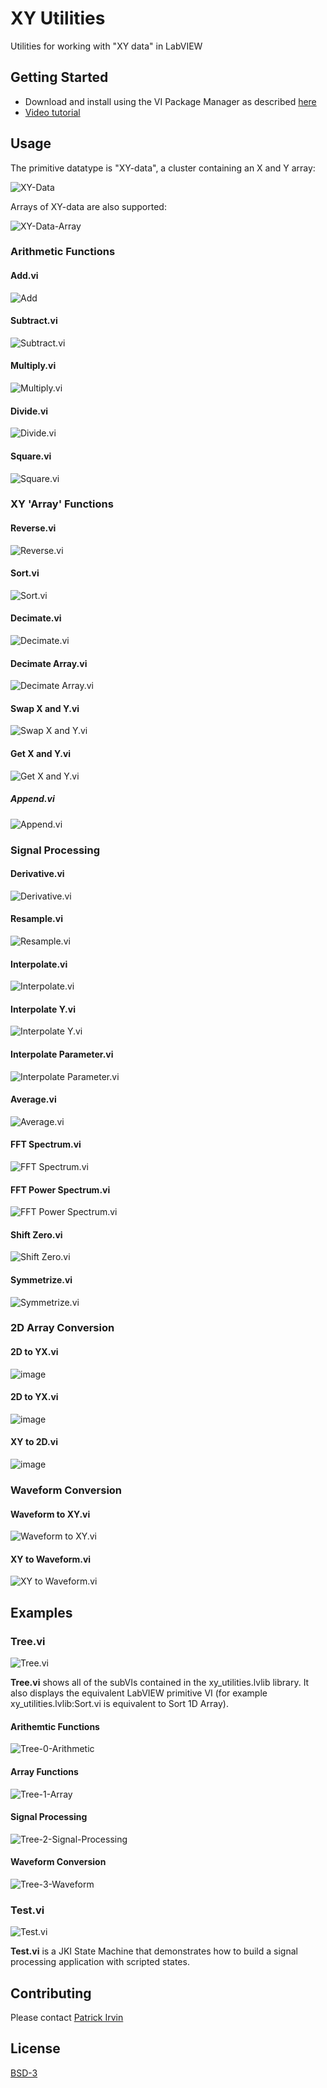 # XY Utilities
Utilities for working with "XY data" in LabVIEW

## Getting Started
- Download and install using the VI Package Manager as described [here](https://levylabpitt.github.io/)
- [Video tutorial](https://www.youtube.com/watch?v=hYuaFTodvhw)

## Usage

The primitive datatype is "XY-data", a cluster containing an X and Y array:

![XY-Data](images/XY-Data.png)

Arrays of XY-data are also supported:

![XY-Data-Array](images/XY-Data-Array.png)

### Arithmetic Functions
#### Add.vi

![Add](images/Add.vi.png)

#### Subtract.vi

![Subtract.vi](images/Subtract.vi.png)

#### Multiply.vi

![Multiply.vi](images/Multiply.vi.png)

#### Divide.vi

![Divide.vi](images/Divide.vi.png)

#### Square.vi

![Square.vi](images/Square.vi.png)

### XY 'Array' Functions
#### Reverse.vi

![Reverse.vi](images/Reverse.vi.png)

#### Sort.vi

![Sort.vi](images/Sort.vi.png)

#### Decimate.vi

![Decimate.vi](images/Decimate.vi.png)

#### Decimate Array.vi

![Decimate Array.vi](images/Decimate-Array.vi.png)

#### Swap X and Y.vi

![Swap X and Y.vi](images/Swap-X-and-Y.vi.png)

#### Get X and Y.vi

![Get X and Y.vi](images/Get-X-and-Y.vi.png)

##### Append.vi

![Append.vi](images/Append.vi.png)

### Signal Processing
#### Derivative.vi

![Derivative.vi](images/Derivative.vi.png)

#### Resample.vi

![Resample.vi](images/Resample.vi.png)

#### Interpolate.vi

![Interpolate.vi](images/Interpolate.vi.png)

#### Interpolate Y.vi

![Interpolate Y.vi](images/Interpolate-Y.vi.png)

#### Interpolate Parameter.vi

![Interpolate Parameter.vi](images/Interpolate-Parameter.vi.png)

#### Average.vi

![Average.vi](images/Average.vi.png)

#### FFT Spectrum.vi

![FFT Spectrum.vi](images/FFT-Spectrum.vi.png)

#### FFT Power Spectrum.vi

![FFT Power Spectrum.vi](images/FFT-Power-Spectrum.vi.png)

#### Shift Zero.vi

![Shift Zero.vi](images/Shift-Zero.vi.png)

#### Symmetrize.vi

![Symmetrize.vi](images/Symmetrize.vi.png)

### 2D Array Conversion

#### 2D to YX.vi

![image](https://github.com/user-attachments/assets/d910acd5-da24-4182-9bf3-f50d6d4796a5)

#### 2D to YX.vi

![image](https://github.com/user-attachments/assets/d7181732-4c95-45ea-a0a1-5569bf60d50a)

#### XY to 2D.vi

![image](https://github.com/user-attachments/assets/8506c907-e7f7-4d49-a088-1728f6396368)

### Waveform Conversion

#### Waveform to XY.vi

![Waveform to XY.vi](images/Waveform-to-XY.vi.png)

#### XY to Waveform.vi

![XY to Waveform.vi](images/XY-to-Waveform.vi.png)

## Examples

### Tree.vi

![Tree.vi](images/Tree.vi.png)

**Tree.vi** shows all of the subVIs contained in the xy_utilities.lvlib library. It also displays the equivalent LabVIEW primitive VI (for example xy_utilities.lvlib:Sort.vi is equivalent to Sort 1D Array).

#### Arithemtic Functions

![Tree-0-Arithmetic](images/Tree-0-Arithmetic.png)

#### Array Functions

![Tree-1-Array](images/Tree-1-Array.png)

#### Signal Processing

![Tree-2-Signal-Processing](images/Tree-2-Signal-Processing.png)

#### Waveform Conversion

![Tree-3-Waveform](images/Tree-3-Waveform.png)

### Test.vi

![Test.vi](images/Test.vi.png)

**Test.vi** is a JKI State Machine that demonstrates how to build a signal processing application with scripted states.

## Contributing
Please contact [Patrick Irvin](https://github.com/ciozi137)

## License
[BSD-3](https://opensource.org/licenses/BSD-3-Clause)
